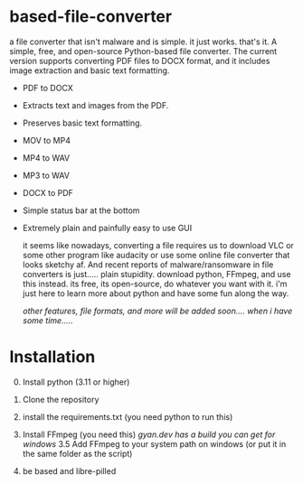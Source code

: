 # based-file-converter
a file converter that isn't malware and is simple. it just works. that's it.
A simple, free, and open-source Python-based file converter. The current version supports converting PDF files to DOCX format, and it includes image extraction and basic text formatting.

- PDF to DOCX
- Extracts text and images from the PDF.
- Preserves basic text formatting.
- MOV to MP4
- MP4 to WAV
- MP3 to WAV
- DOCX to PDF
- Simple status bar at the bottom
- Extremely plain and painfully easy to use GUI

  it seems like nowadays, converting a file requires us to download VLC or some other program like audacity or use
  some online file converter that looks sketchy af. And recent reports of malware/ransomware in file converters is just.....
  plain stupidity. download python, FFmpeg, and use this instead. its free, its open-source, do
  whatever you want with it. i'm just here to learn more about python and have some fun along the way.

  *other features, file formats, and more will be added soon.... when i have some time.....*
  






# Installation
0. Install python (3.11 or higher)

1. Clone the repository
2. install the requirements.txt (you need python to run this)
3. Install FFmpeg (you need this) *gyan.dev has a build you can get for windows*
3.5 Add FFmpeg to your system path on windows (or put it in the same folder as the script)
4. be based and libre-pilled

